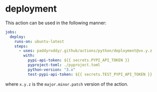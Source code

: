 # deployment

This action can be used in the following manner:

```yaml
jobs:
  deploy:
    runs-on: ubuntu-latest
    steps:
      - uses: paddyroddy/.github/actions/python/deployment@vx.y.z
        with:
          pypi-api-token: ${{ secrets.PYPI_API_TOKEN }}
          pyproject-toml: ./pyproject.toml
          python-version: "3.x"
          test-pypi-api-token: ${{ secrets.TEST_PYPI_API_TOKEN }}
```

where `x.y.z` is the `major.minor.patch` version of the action.
